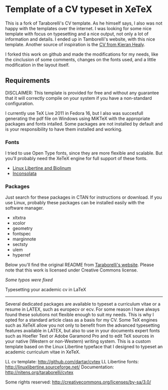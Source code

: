 # Template of a CV typeset in XeTeX

This is a fork of Taraborelli's CV template. As he himself says, I also was not happy with the templates over the internet. I was looking for some nice template with focus on typesetting and a nice output, not only a lot of information and details. I ended up in Tamborelli's website, with this nice template. Another source of inspiration is the [CV from Kieran Healy][kjh-vita].

[kjh-vita]: http://kjhealy.github.com/kjh-vita/

I forked this work on github and made the modifications for my needs, like the cinclusion of some comments, changes on the fonts used, and a little modification in the layout itself.

## Requirements

DISCLAIMER: This template is provided for free and without any guarantee that it will correctly compile on your system if you have a non-standard configuration.

I currently use TeX Live 2011 in Fedora 16, but I also was succesfull generating the pdf file on Windows using MiKTeX with the appropriate packages and fonts intalled. Some packages are not installed by default and is your responsibility to have them installed and working.

### Fonts

I tried to use Open Type fonts, since they are more flexible and scalable. But you'll probably need the XeTeX engine for full support of these fonts.

 - [Linux Libertine and Biolinum][libertine]
 - [Inconsolata][inconsolata]

[libertine]:	http://www.linuxlibertine.org/
[inconsolata]:	http://levien.com/type/myfonts/inconsolata.html

### Packages

Just search for these packages in CTAN for instructions or download. If you use Linux, probably these packages can be installed easily with the software manager.

 - xltxtra
 - xcolor
 - geometry
 - fontspec
 - marginnote
 - sectsty
 - ulem
 - hyperref

Below you'll find the original README from [Taraborelli's website][taraborelli]. Please note that this work is licensed under Creative Commons license.

[taraborelli]: http://github.com/dartar/cvtex

_Some typos were fixed_


Typesetting your academic cv in LaTeX
_____________________________________

Several dedicated packages are available to typeset a curriculum vitae or a resume in LATEX, such as europecv or ecv. For some reason I have always found these solutions not flexible enough to suit my needs. This is why I opted for a standard article class as a basis for my CV. Some TeX engines such as XeTeX allow you not only to benefit from the advanced typesetting features available in LATEX, but also to use in your documents expert fonts such as Hoefler Text or Adobe Garamond Pro and to edit TeX sources in your native (Western or non-Western) writing system. This is a custom template based on the Linux Libertine typeface that I designed to typeset an academic curriculum vitae in XeTeX.

LL cv template: http://github.com/dartar/cvtex
LL Libertine fonts: http://linuxlibertine.sourceforge.net/
Documentation: http://nitens.org/taraborelli/cvtex

Some rights reserved: http://creativecommons.org/licenses/by-sa/3.0/